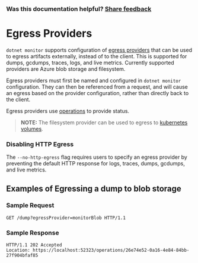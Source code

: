 
### Was this documentation helpful? [Share feedback](https://www.research.net/r/DGDQWXH?src=documentation%2Fegress)

# Egress Providers

`dotnet monitor` supports configuration of [egress providers](./configuration.md#egress-configuration) that can be used to egress artifacts externally, instead of to the client. This is supported for dumps, gcdumps, traces, logs, and live metrics. Currently supported providers are Azure blob storage and filesystem. 

Egress providers must first be named and configured in `dotnet monitor` configuration. They can then be referenced from a request, and will cause an egress based on the provider configuration, rather than directly back to the client.

Egress providers use [operations](./api/operations.md) to provide status.

> **NOTE:** The filesystem provider can be used to egress to [kubernetes volumes](https://kubernetes.io/docs/concepts/storage/volumes/).

### Disabling HTTP Egress

The `--no-http-egress` flag requires users to specify an egress provider by preventing the default HTTP response for logs, traces, dumps, gcdumps, and live metrics.

## Examples of Egressing a dump to blob storage

### Sample Request
```http
GET /dump?egressProvider=monitorBlob HTTP/1.1
```

### Sample Response
```http
HTTP/1.1 202 Accepted
Location: https://localhost:52323/operations/26e74e52-0a16-4e84-84bb-27f904bfaf85
